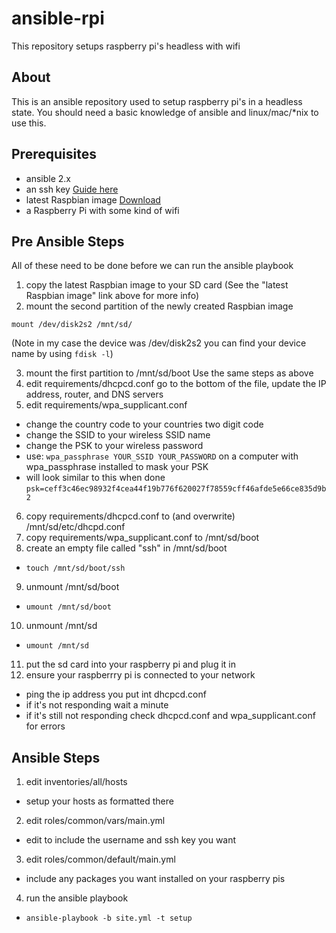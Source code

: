 # ansible-rpi
This repository setups raspberry pi's headless with wifi

## About
This is an ansible repository used to setup raspberry pi's in a headless state. You should need a basic knowledge of ansible and linux/mac/\*nix to use this.

## Prerequisites
- ansible 2.x
- an ssh key [Guide here](https://help.github.com/articles/generating-a-new-ssh-key-and-adding-it-to-the-ssh-agent/ "Generating a new SSH key and adding it to the ssh-agent")
- latest Raspbian image [Download](https://www.raspberrypi.org/documentation/installation/installing-images/ "INSTALLING OPERATING SYSTEM IMAGES")
- a Raspberry Pi with some kind of wifi

## Pre Ansible Steps
All of these need to be done before we can run the ansible playbook

1. copy the latest Raspbian image to your SD card
   (See the "latest Raspbian image" link above for more info)
2. mount the second partition of the newly created Raspbian image
  ```
  mount /dev/disk2s2 /mnt/sd/
  ```

   (Note in my case the device was /dev/disk2s2 you can find your device name by using `fdisk -l`)

3. mount the first partition to /mnt/sd/boot
   Use the same steps as above
4. edit requirements/dhcpcd.conf
   go to the bottom of the file, update the IP address, router, and DNS servers
5. edit requirements/wpa\_supplicant.conf
  * change the country code to your countries two digit code
  * change the SSID to your wireless SSID name
  * change the PSK to your wireless password
  * use: `wpa_passphrase YOUR_SSID YOUR_PASSWORD` on a computer with wpa\_passphrase installed to mask your PSK
  * will look similar to this when done `psk=ceff3c46ec98932f4cea44f19b776f620027f78559cff46afde5e66ce835d9b2`
6. copy requirements/dhcpcd.conf to (and overwrite) /mnt/sd/etc/dhcpd.conf
7. copy requirements/wpa\_supplicant.conf to /mnt/sd/boot
8. create an empty file called "ssh" in /mnt/sd/boot
  * `touch /mnt/sd/boot/ssh`
9. unmount /mnt/sd/boot
  * `umount /mnt/sd/boot`
10. unmount /mnt/sd
  * `umount /mnt/sd`
11. put the sd card into your raspberry pi and plug it in
12. ensure your raspberrry pi is connected to your network
  * ping the ip address you put int dhcpcd.conf
  * if it's not responding wait a minute
  * if it's still not responding check dhcpcd.conf and wpa\_supplicant.conf for errors

## Ansible Steps
1. edit inventories/all/hosts
  * setup your hosts as formatted there
2. edit roles/common/vars/main.yml
  * edit to include the username and ssh key you want
3. edit roles/common/default/main.yml
  * include any packages you want installed on your raspberry pis
4. run the ansible playbook
  * `ansible-playbook -b site.yml -t setup`
